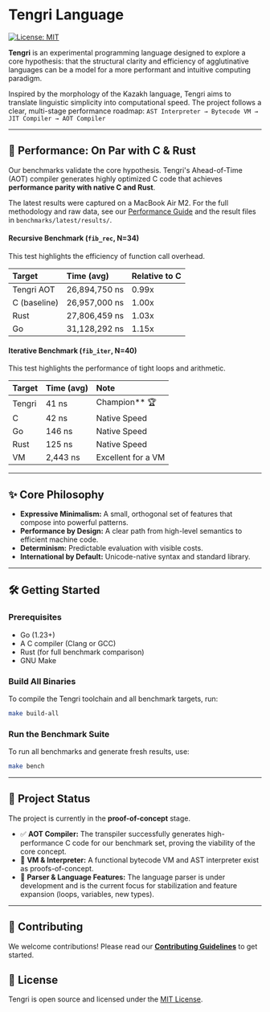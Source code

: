 # Tengri Language

[![License: MIT](https://img.shields.io/badge/License-MIT-yellow.svg)](https://opensource.org/licenses/MIT)

**Tengri** is an experimental programming language designed to explore a core hypothesis: that the structural clarity and efficiency of agglutinative languages can be a model for a more performant and intuitive computing paradigm.

Inspired by the morphology of the Kazakh language, Tengri aims to translate linguistic simplicity into computational speed. The project follows a clear, multi-stage performance roadmap:
`AST Interpreter → Bytecode VM → JIT Compiler → AOT Compiler`

---

## 🚀 Performance: On Par with C & Rust

Our benchmarks validate the core hypothesis. Tengri's Ahead-of-Time (AOT) compiler generates highly optimized C code that achieves **performance parity with native C and Rust**.

The latest results were captured on a MacBook Air M2. For the full methodology and raw data, see our [Performance Guide](README.performance.md) and the result files in `benchmarks/latest/results/`.

#### Recursive Benchmark (`fib_rec`, N=34)
This test highlights the efficiency of function call overhead.

| Target       | Time (avg)    | Relative to C |
| :---         | :---          | :---  |
| Tengri AOT   | 26,894,750 ns | 0.99x |
| C (baseline) | 26,957,000 ns | 1.00x |
| Rust         | 27,806,459 ns | 1.03x |
| Go           | 31,128,292 ns | 1.15x |

#### Iterative Benchmark (`fib_iter`, N=40)
This test highlights the performance of tight loops and arithmetic.

| Target |Time (avg)| Note          |
| :---   | :---     | :---          |
| Tengri | 41 ns    | Champion** 🏆 |
| C      | 42 ns    | Native Speed  |
| Go     | 146 ns   | Native Speed  |
| Rust   | 125 ns   | Native Speed  |
| VM     | 2,443 ns | Excellent for a VM |

---

## ✨ Core Philosophy

-   **Expressive Minimalism:** A small, orthogonal set of features that compose into powerful patterns.
-   **Performance by Design:** A clear path from high-level semantics to efficient machine code.
-   **Determinism:** Predictable evaluation with visible costs.
-   **International by Default:** Unicode-native syntax and standard library.

---

## 🛠️ Getting Started

### Prerequisites
- Go (1.23+)
- A C compiler (Clang or GCC)
- Rust (for full benchmark comparison)
- GNU Make

### Build All Binaries
To compile the Tengri toolchain and all benchmark targets, run:
```bash
make build-all
```

### Run the Benchmark Suite
To run all benchmarks and generate fresh results, use:
```bash
make bench
```

---

## 🚧 Project Status

The project is currently in the **proof-of-concept** stage.

-   ✅ **AOT Compiler:** The transpiler successfully generates high-performance C code for our benchmark set, proving the viability of the core concept.
-   🔶 **VM & Interpreter:** A functional bytecode VM and AST interpreter exist as proofs-of-concept.
-   🔴 **Parser & Language Features:** The language parser is under development and is the current focus for stabilization and feature expansion (loops, variables, new types).

---

## 🤝 Contributing

We welcome contributions! Please read our [**Contributing Guidelines**](CONTRIBUTING.md) to get started.

## 📄 License

Tengri is open source and licensed under the [MIT License](LICENSE).